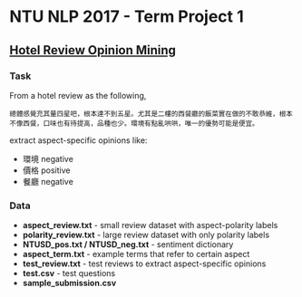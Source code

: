 # NTU NLP 2017 - Term Project 1

## [Hotel Review Opinion Mining](https://inclass.kaggle.com/c/ntu-nlp-2017-term-project-1)

### Task

From a hotel review as the following,

```text
總體感覺充其量四星吧，根本達不到五星。尤其是二樓的西餐廳的飯菜實在做的不敢恭維，根本不像西餐，口味也有待提高，品種也少。環境有點亂哄哄，唯一的優勢可能是便宜。

```

extract aspect-specific opinions like:

- 環境 negative
- 價格 positive
- 餐廳 negative

### Data

- **aspect_review.txt** - small review dataset with aspect-polarity labels
- **polarity_review.txt** - large review dataset with only polarity labels 
- **NTUSD_pos.txt / NTUSD_neg.txt** - sentiment dictionary
- **aspect_term.txt** - example terms that refer to certain aspect
- **test_review.txt** - test reviews to extract aspect-specific opinions
- **test.csv** - test questions
- **sample_submission.csv**